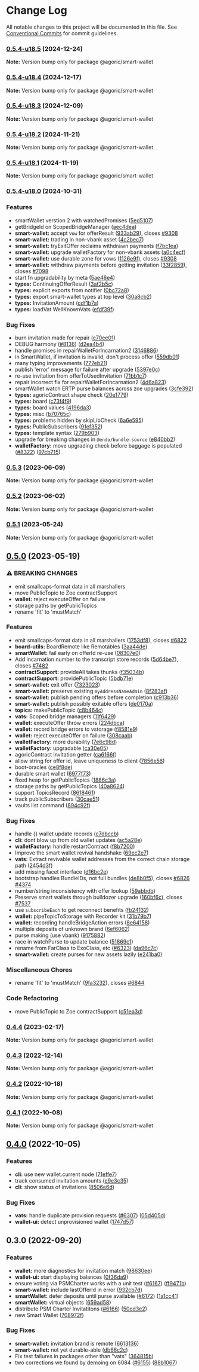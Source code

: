 # Change Log

All notable changes to this project will be documented in this file.
See [Conventional Commits](https://conventionalcommits.org) for commit guidelines.

### [0.5.4-u18.5](https://github.com/Agoric/agoric/compare/@agoric/smart-wallet@0.5.4-u18.4...@agoric/smart-wallet@0.5.4-u18.5) (2024-12-24)

**Note:** Version bump only for package @agoric/smart-wallet





### [0.5.4-u18.4](https://github.com/Agoric/agoric/compare/@agoric/smart-wallet@0.5.4-u18.3...@agoric/smart-wallet@0.5.4-u18.4) (2024-12-17)

**Note:** Version bump only for package @agoric/smart-wallet





### [0.5.4-u18.3](https://github.com/Agoric/agoric/compare/@agoric/smart-wallet@0.5.4-u18.2...@agoric/smart-wallet@0.5.4-u18.3) (2024-12-09)

**Note:** Version bump only for package @agoric/smart-wallet





### [0.5.4-u18.2](https://github.com/Agoric/agoric/compare/@agoric/smart-wallet@0.5.4-u18.1...@agoric/smart-wallet@0.5.4-u18.2) (2024-11-21)

**Note:** Version bump only for package @agoric/smart-wallet





### [0.5.4-u18.1](https://github.com/Agoric/agoric/compare/@agoric/smart-wallet@0.5.4-u18.0...@agoric/smart-wallet@0.5.4-u18.1) (2024-11-19)

**Note:** Version bump only for package @agoric/smart-wallet





### [0.5.4-u18.0](https://github.com/Agoric/agoric/compare/@agoric/smart-wallet@0.5.3...@agoric/smart-wallet@0.5.4-u18.0) (2024-10-31)


### Features

*  smartWallet verstion 2 with watchedPromises ([5ed5107](https://github.com/Agoric/agoric/commit/5ed51078d39e643d91b572d9c50fad4a276d7ded))
* getBridgeId on ScopedBridgeManager ([aec4dea](https://github.com/Agoric/agoric/commit/aec4dea4f4d6baca3ea32c33551ba00658eab31b))
* **smart-wallet:** accept `Vow` for offerResult ([933ab29](https://github.com/Agoric/agoric/commit/933ab299ee30c14530f92a9548fd79a35de3d0ff)), closes [#9308](https://github.com/Agoric/agoric/issues/9308)
* **smart-wallet:** trading in non-vbank asset ([4c2bec7](https://github.com/Agoric/agoric/commit/4c2bec7dc72c5c92b90b1957cd0548d81897b0f0))
* **smart-wallet:** tryExitOffer reclaims withdrawn payments ([f7bc1ea](https://github.com/Agoric/agoric/commit/f7bc1ead33cea3cd16bc1ccc70951d1d46678932))
* **smart-wallet:** upgrade walletFactory for non-vbank assets ([a0c4ecf](https://github.com/Agoric/agoric/commit/a0c4ecf5d6f1e3874828f5b2fcf38f87cb0619ba))
* **smart-wallet:** use durable zone for vows ([1126e9f](https://github.com/Agoric/agoric/commit/1126e9f873a5bc12809980dc955eded2821a1f60)), closes [#9308](https://github.com/Agoric/agoric/issues/9308)
* **smart-wallet:** withdraw payments before getting invitation ([33f2859](https://github.com/Agoric/agoric/commit/33f2859d7ce2ba2f59e86e97f85e1bc34a503095)), closes [#7098](https://github.com/Agoric/agoric/issues/7098)
* start fn upgradability by meta ([5ae46e4](https://github.com/Agoric/agoric/commit/5ae46e485b8f3b643cb57c45abdb75a94657d60c))
* **types:** ContinuingOfferResult ([3af2b5c](https://github.com/Agoric/agoric/commit/3af2b5c8660d1fb7af217183bffc2f8de0e1cbc5))
* **types:** explicit exports from notifier ([0bc72a8](https://github.com/Agoric/agoric/commit/0bc72a88c7d91ff1b2f00ee5cabeb58c6315598e))
* **types:** export smart-wallet types at top level ([30a8cb2](https://github.com/Agoric/agoric/commit/30a8cb269d7e34e413adea93a92f39d818cd80f3))
* **types:** InvitationAmount ([cdf1b7a](https://github.com/Agoric/agoric/commit/cdf1b7a6ee28293ba5d606705e24a9fee175effe))
* **types:** loadVat WellKnownVats ([efdf39f](https://github.com/Agoric/agoric/commit/efdf39f9c839cb26fe6035c9ce433e2bfdb651a1))


### Bug Fixes

* burn invitation made for repair ([c70ee01](https://github.com/Agoric/agoric/commit/c70ee0113cd7e6b0df5e33bd934d33a588ef0b3d))
* DEBUG harmony ([#8136](https://github.com/Agoric/agoric/issues/8136)) ([d2ea4b4](https://github.com/Agoric/agoric/commit/d2ea4b46b9efa61e97eec8711830d9fdd741ca55))
* handle promises in repairWalletForIncarnation2 ([3146886](https://github.com/Agoric/agoric/commit/3146886cbad75e773b0dd0520d0d88ef0f12540f))
* in SmartWallet, if invitation is invalid, don't process offer ([559db01](https://github.com/Agoric/agoric/commit/559db01f90b7729598f8b94859322da7850bd076))
* many typing improvements ([777eb21](https://github.com/Agoric/agoric/commit/777eb21a20fbff3da93d713dc1b95a01fe6ce472))
* publish 'error' message for failure after upgrade ([5397e0c](https://github.com/Agoric/agoric/commit/5397e0cf76f29074e77227f61576e784e5016d08))
* re-use invitation from offerToUsedInvitation ([71bb1c7](https://github.com/Agoric/agoric/commit/71bb1c76d47da15242e7eaf54899869f9d5976aa))
* repair incorrect fix for repairWalletForIncarnation2 ([4d6a823](https://github.com/Agoric/agoric/commit/4d6a823417ca47cb674f632551767b13964aaf1a))
* smartWallet watch ERTP purse balances across zoe upgrades ([3cfe392](https://github.com/Agoric/agoric/commit/3cfe39245d688509a697a645ae452b92e7136ac1))
* **types:** agoricContract shape check ([20e1779](https://github.com/Agoric/agoric/commit/20e177940bd09f70759a2e2517b9e2b022314413))
* **types:** board ([c73f4f9](https://github.com/Agoric/agoric/commit/c73f4f9686215a37e8c5f82ce8dbe4742886a02b))
* **types:** board values ([4196da3](https://github.com/Agoric/agoric/commit/4196da375525fa67382a039a15973810db44ffea))
* **types:** misc ([b70765c](https://github.com/Agoric/agoric/commit/b70765cbae25261be5944f5836d8b4b7ae58fca7))
* **types:** problems hidden by skipLibCheck ([6a6e595](https://github.com/Agoric/agoric/commit/6a6e59549e7beeeef94bf90556ed16873c46d285))
* **types:** PublicSubscribers ([91ef352](https://github.com/Agoric/agoric/commit/91ef3523109754c88fd051d3b9777e5cc71239e3))
* **types:** template syntax ([279b903](https://github.com/Agoric/agoric/commit/279b903a559710511d69f1614badddeab801b90d))
* upgrade for breaking changes in `@endo/bundle-source` ([e840bb2](https://github.com/Agoric/agoric/commit/e840bb2385ef38aa2a038b6f21f02cdcd2d7979b))
* **walletFactory:** move upgrading check before baggage is populated ([#8322](https://github.com/Agoric/agoric/issues/8322)) ([97cb715](https://github.com/Agoric/agoric/commit/97cb7158f1176d14b9a8d775328aa826458282ea))



### [0.5.3](https://github.com/Agoric/agoric/compare/@agoric/smart-wallet@0.5.2...@agoric/smart-wallet@0.5.3) (2023-06-09)

**Note:** Version bump only for package @agoric/smart-wallet





### [0.5.2](https://github.com/Agoric/agoric/compare/@agoric/smart-wallet@0.5.1...@agoric/smart-wallet@0.5.2) (2023-06-02)

**Note:** Version bump only for package @agoric/smart-wallet





### [0.5.1](https://github.com/Agoric/agoric/compare/@agoric/smart-wallet@0.5.0...@agoric/smart-wallet@0.5.1) (2023-05-24)

**Note:** Version bump only for package @agoric/smart-wallet





## [0.5.0](https://github.com/Agoric/agoric/compare/@agoric/smart-wallet@0.4.2...@agoric/smart-wallet@0.5.0) (2023-05-19)


### ⚠ BREAKING CHANGES

* emit smallcaps-format data in all marshallers
* move PublicTopic to Zoe contractSupport
* **wallet:** reject executeOffer on failure
* storage paths by getPublicTopics
* rename 'fit' to 'mustMatch'

### Features

* emit smallcaps-format data in all marshallers ([1753df8](https://github.com/Agoric/agoric/commit/1753df83465785b5ee71b250770c9b012d750ffc)), closes [#6822](https://github.com/Agoric/agoric/issues/6822)
* **board-utils:** BoardRemote like Remotables ([3aa44de](https://github.com/Agoric/agoric/commit/3aa44debbdc955892611ba870478fb088395cf10))
* **smartWallet:** fail early on offerId re-use ([08307e0](https://github.com/Agoric/agoric/commit/08307e01a6c9a3d53144df55f52e03f8f9df2a78))
* Add incarnation number to the transcript store records ([5d64be7](https://github.com/Agoric/agoric/commit/5d64be7aa1fd222822b145240f541f5eabb01c43)), closes [#7482](https://github.com/Agoric/agoric/issues/7482)
* **contractSupport:** provideAll takes thunks ([f35034b](https://github.com/Agoric/agoric/commit/f35034b13b99dbfb8d472816644e09f9b4f2be3a))
* **contractSupport:** providePublicTopic ([5bdb71e](https://github.com/Agoric/agoric/commit/5bdb71e1af9ecde163322612de3e648fd75d7a47))
* **smart-wallet:** exit offer ([7323023](https://github.com/Agoric/agoric/commit/7323023308aa40c145e60093b7fc52580534cd2d))
* **smart-wallet:** preserve existing `myAddressNameAdmin` ([8f283af](https://github.com/Agoric/agoric/commit/8f283aff0fc7b6146e9b6393c158cd9ca15f31f9))
* **smart-wallet:** publish pending offers before completion ([c913b36](https://github.com/Agoric/agoric/commit/c913b36950be1d2ae1b16d16bfcfc8df32305e0c))
* **smart-wallet:** publish possibly exitable offers ([de0170a](https://github.com/Agoric/agoric/commit/de0170add5bd4c82cbef23431bffaa95f7007880))
* **topics:** makePublicTopic ([c8b464c](https://github.com/Agoric/agoric/commit/c8b464c26c53535097e4df573e126c81e00e5aa6))
* **vats:** Scoped bridge managers ([11f6429](https://github.com/Agoric/agoric/commit/11f64298d8529cca249d2933894236dc534dfe3e))
* **wallet:** executeOffer throw errors ([224dbca](https://github.com/Agoric/agoric/commit/224dbca918343608d53f691a448171c8a48d283e))
* **wallet:** record bridge errors to vstorage ([f8581e9](https://github.com/Agoric/agoric/commit/f8581e95311f7cb4105f6d81f0ac7b6a9121b68f))
* **wallet:** reject executeOffer on failure ([308caab](https://github.com/Agoric/agoric/commit/308caab24c1680c2c7910eff8128f9089dedf26d))
* **walletFactory:** more durability ([7e6c98d](https://github.com/Agoric/agoric/commit/7e6c98d4a448eb94de98c865bc8280534bd5069f))
* **walletFactory:** upgradable ([ca30e05](https://github.com/Agoric/agoric/commit/ca30e05988fae00f437b5708dbabe061742797f1))
* agoricContract invitation getter ([ca6166f](https://github.com/Agoric/agoric/commit/ca6166f94a934811f698631f9ce1dd2a32ad422c))
* allow string for offer id, leave uniqueness to client ([7856e56](https://github.com/Agoric/agoric/commit/7856e5635ba04671da17334080dad061a8f9fc15))
* boot-oracles ([ce8f8de](https://github.com/Agoric/agoric/commit/ce8f8de65ad4c14b4e8d699cd721683cfa1cc495))
* durable smart wallet ([6977f73](https://github.com/Agoric/agoric/commit/6977f73f820a9345ef49f4f18095a5c88af06729))
* fixed heap for getPublicTopics ([1886c3a](https://github.com/Agoric/agoric/commit/1886c3af2319b9540faa318cf6179d4d01eec084))
* storage paths by getPublicTopics ([40a8624](https://github.com/Agoric/agoric/commit/40a8624240f241a686c28bd7d7c7ef1ef780f984))
* support TopicsRecord ([8618461](https://github.com/Agoric/agoric/commit/8618461781fe11f28e6b891a4d31ebfd9dda5e0d))
* track publicSubscribers ([30cae51](https://github.com/Agoric/agoric/commit/30cae513a624a74f2df05b668f4eaa02d6d13656))
* vaults list command ([894c92f](https://github.com/Agoric/agoric/commit/894c92f9ee6331aba43aaeebd6c007dd03d53996))


### Bug Fixes

* handle {} wallet update records ([c7dbccb](https://github.com/Agoric/agoric/commit/c7dbccbad2d2007af398c31c94f68793fe4e8504))
* **cli:** dont blow up from old wallet updates ([ac5a28e](https://github.com/Agoric/agoric/commit/ac5a28e9e47916b0d3ba7978d90067a757470be3))
* **walletFactory:** handle restartContract ([f8b7200](https://github.com/Agoric/agoric/commit/f8b720014c2987301a67d073348b80fc1d30d756))
* Improve the smart wallet revival handshake ([69ec2e7](https://github.com/Agoric/agoric/commit/69ec2e76f06cf87454d087adfa2ef6c2adcea8a0))
* **vats:** Extract revivable wallet addresses from the correct chain storage path ([2454d3f](https://github.com/Agoric/agoric/commit/2454d3f48eefb2bdea5a0d03a250d8a5a74b0ba3))
* add missing facet interface ([d16bc2e](https://github.com/Agoric/agoric/commit/d16bc2e121810c8c432519028e4382146b066956))
* bootstrap handles BundleIDs, not full bundles ([de8b0f5](https://github.com/Agoric/agoric/commit/de8b0f5d35e0938fa00d795d11cfad3acadd9428)), closes [#6826](https://github.com/Agoric/agoric/issues/6826) [#4374](https://github.com/Agoric/agoric/issues/4374)
* number/string inconsistency with offer lookup ([59abbdb](https://github.com/Agoric/agoric/commit/59abbdb0a6498333ec48e971347076f7739c9b84))
* Preserve smart wallets through bulldozer upgrade ([160bf6c](https://github.com/Agoric/agoric/commit/160bf6cad0bbdfe6a245f6b7a8e260d244c44f21)), closes [#7537](https://github.com/Agoric/agoric/issues/7537)
* use `subscribeEach` to get reconnect benefits ([fb24132](https://github.com/Agoric/agoric/commit/fb24132f9b4e117e56bae2803994e57c188344f3))
* **wallet:** pipeTopicToStorage with Recorder kit ([31b79b7](https://github.com/Agoric/agoric/commit/31b79b71eda59b62d3bacd7ca648b53b9385afc0))
* **wallet:** recording handleBridgeAction errors ([8e64158](https://github.com/Agoric/agoric/commit/8e6415872dafc1cd5def9c038d673842464b316b))
* multiple deposits of unknown brand ([6ef6062](https://github.com/Agoric/agoric/commit/6ef6062a4b69b0d44b18dc576021bbbaf372b3b2))
* purse making (use vbank) ([9175882](https://github.com/Agoric/agoric/commit/91758824848ea24f5cd4cae5eaadf88169b80e39))
* race in watchPurse to update balance ([51869c1](https://github.com/Agoric/agoric/commit/51869c1ffce90350cbaed84b5f92fa05c3473f3e))
* rename from FarClass to ExoClass, etc ([#6323](https://github.com/Agoric/agoric/issues/6323)) ([da96c7c](https://github.com/Agoric/agoric/commit/da96c7c3c902a5e266baeedf23df02481f2e9c9d))
* **smart-wallet:** create purses for new assets lazily ([e241ba0](https://github.com/Agoric/agoric/commit/e241ba03a7d9f441436b3d987f9327060d7dd8ce))


### Miscellaneous Chores

* rename 'fit' to 'mustMatch' ([9fa3232](https://github.com/Agoric/agoric/commit/9fa32324f84bfb85de9e99e0c9ad277b8017b50e)), closes [#6844](https://github.com/Agoric/agoric/issues/6844)


### Code Refactoring

* move PublicTopic to Zoe contractSupport ([c51ea3d](https://github.com/Agoric/agoric/commit/c51ea3de22f50e05fcc1aaabd2108e785d51eb2e))



### [0.4.4](https://github.com/Agoric/agoric/compare/@agoric/smart-wallet@0.4.3...@agoric/smart-wallet@0.4.4) (2023-02-17)

**Note:** Version bump only for package @agoric/smart-wallet





### [0.4.3](https://github.com/Agoric/agoric/compare/@agoric/smart-wallet@0.4.2...@agoric/smart-wallet@0.4.3) (2022-12-14)

**Note:** Version bump only for package @agoric/smart-wallet





### [0.4.2](https://github.com/Agoric/agoric/compare/@agoric/smart-wallet@0.4.1...@agoric/smart-wallet@0.4.2) (2022-10-18)

**Note:** Version bump only for package @agoric/smart-wallet





### [0.4.1](https://github.com/Agoric/agoric/compare/@agoric/smart-wallet@0.4.0...@agoric/smart-wallet@0.4.1) (2022-10-08)

**Note:** Version bump only for package @agoric/smart-wallet





## [0.4.0](https://github.com/Agoric/agoric/compare/@agoric/smart-wallet@0.3.0...@agoric/smart-wallet@0.4.0) (2022-10-05)


### Features

* **cli:** use new wallet.current node ([71effe7](https://github.com/Agoric/agoric/commit/71effe758c28181b8709ae4ccf025fcec7bb8a38))
* track consumed invitation amounts ([e9e3c35](https://github.com/Agoric/agoric/commit/e9e3c35cebdc85e80fb2eaa117ff0be00d26c9bb))
* **cli:** show status of invitations ([8506e6d](https://github.com/Agoric/agoric/commit/8506e6d87ef331e781c9d2e2251fdcf48e784e04))


### Bug Fixes

* **vats:** handle duplicate provision requests ([#6307](https://github.com/Agoric/agoric/issues/6307)) ([05d405d](https://github.com/Agoric/agoric/commit/05d405d5409e1f80612bb002234f5a9c3910a7df))
* **wallet-ui:** detect unprovisioned wallet ([1747d57](https://github.com/Agoric/agoric/commit/1747d5781f4ee594eca1ded76af4944c405e7000))



## 0.3.0 (2022-09-20)


### Features

* **wallet:** more diagnostics for invitation match ([98630ee](https://github.com/Agoric/agoric/commit/98630ee96a202cf3907e37b5d4d549bb37b1263d))
* **wallet-ui:** start displaying balances ([0f36da9](https://github.com/Agoric/agoric/commit/0f36da99daef86f24670d606ae5fd1adb32b419b))
* ensure voting via PSMCharter works with a unit test ([#6167](https://github.com/Agoric/agoric/issues/6167)) ([ff9471b](https://github.com/Agoric/agoric/commit/ff9471bf3a90ffab050e8b659d64d4cbd7c2d764))
* **smart-wallet:** include lastOfferId in error ([932cb7d](https://github.com/Agoric/agoric/commit/932cb7d90b8e281f0922d0b38287230aabd6f535))
* **smartWallet:** defer deposits until purse available ([#6172](https://github.com/Agoric/agoric/issues/6172)) ([1a1cc41](https://github.com/Agoric/agoric/commit/1a1cc41d421760563892212e1ca3df237a7a6661))
* **smartWallet:** virtual objects ([659ad58](https://github.com/Agoric/agoric/commit/659ad58349f972881a540d78ec5d856872dacc7d))
* distribute PSM Charter Invitatitons ([#6166](https://github.com/Agoric/agoric/issues/6166)) ([50cd3e2](https://github.com/Agoric/agoric/commit/50cd3e240fb33079948fa03b32bda86276879b4a))
* new Smart Wallet ([708972f](https://github.com/Agoric/agoric/commit/708972f1f531c9ea5e346f833c6d253efe80f837))


### Bug Fixes

* **smart-wallet:** invitation brand is remote ([6613136](https://github.com/Agoric/agoric/commit/66131366f563ebfefbeabeecffda43211a093d1e))
* **smart-wallet:** not yet durable-able ([db66c2c](https://github.com/Agoric/agoric/commit/db66c2c13de92f2a0783bcaf174223691ab0a339))
* Fix test failures in packages other than "vats" ([364815b](https://github.com/Agoric/agoric/commit/364815b88429e3443734681b5b0771b7d824ebe8))
* two corrections we found by demoing on 6084 ([#6155](https://github.com/Agoric/agoric/issues/6155)) ([88b1067](https://github.com/Agoric/agoric/commit/88b10676b9617e662fed38df61ab3210df07c602))
